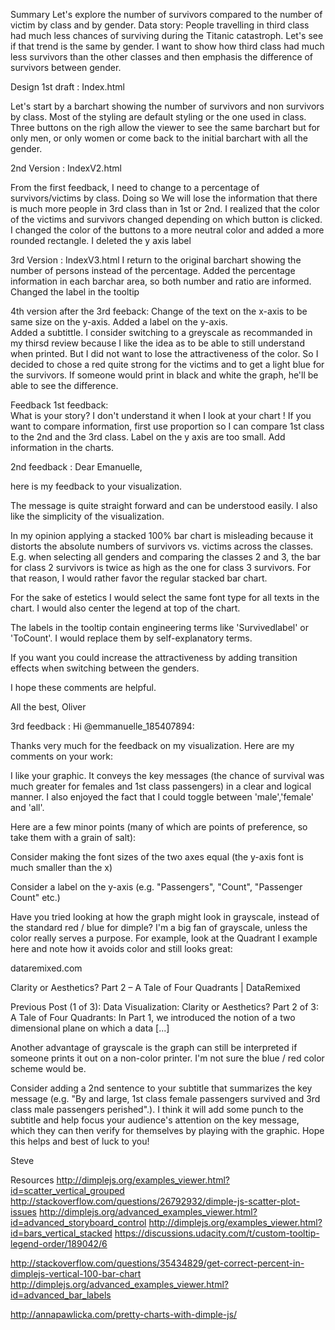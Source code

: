 Summary 
Let's explore the number of survivors compared to the number of victim by class and by gender. 
Data story: 
People travelling in third class had much less chances of surviving during the Titanic catastroph. Let's see if that trend is the same by gender. 
I want to show how third class had much less survivors than the other classes and then emphasis the difference of survivors between gender. 




Design 
1st draft : Index.html

Let's start by a barchart showing the number of survivors and non survivors by class. 
Most of the styling are default styling or the one used in class. 
Three buttons on the righ allow the viewer to see the same barchart but for only men, or only women or come back to the initial barchart with all the gender. 



2nd Version : IndexV2.html

From the first feedback, I need to change to a percentage of survivors/victims by class. Doing so We will lose the information that there is much more people in 3rd class than in 1st or 2nd. 
I realized that the color of the victims and survivors changed depending on which button is clicked. 
I changed the color of the buttons to a more neutral color and added a more rounded rectangle.
I deleted the y axis label

3rd Version : IndexV3.html
I return to the original barchart showing the number of persons instead of the percentage. 
Added the percentage information in each barchar area, so both number and ratio are informed. 
Changed the label in the tooltip

4th version after the 3rd feeback: 
Change of the text on the x-axis to be same size on the y-axis.
Added a label on the y-axis.  
Added a subtittle. 
I consider switching to a greyscale as recommanded in my thirsd review because I like the idea as to be able to still understand when printed. But I did not want to lose the attractiveness of the color. So I decided to chose a red quite strong for the victims and to get a light blue for the survivors. If someone would print in black and white the graph, he'll be able to see the difference. 


Feedback
1st feedback:  
What is your story? I don't understand it when I look at your chart !
If you want to compare information, first use proportion so I can compare 1st class to the 2nd and the 3rd class. 
Label on the y axis are too small. 
Add information in the charts.





2nd feedback : 
Dear Emanuelle,

here is my feedback to your visualization.

The message is quite straight forward and can be understood easily.
I also like the simplicity of the visualization.

In my opinion applying a stacked 100% bar chart is misleading because it distorts the absolute numbers of survivors vs. victims across the classes. E.g. when selecting all genders and comparing the classes 2 and 3, the bar for class 2 survivors is twice as high as the one for class 3 survivors. For that reason, I would rather favor the regular stacked bar chart.

For the sake of estetics I would select the same font type for all texts in the chart.
I would also center the legend at top of the chart.

The labels in the tooltip contain engineering terms like 'Survivedlabel' or 'ToCount'.
I would replace them by self-explanatory terms.

If you want you could increase the attractiveness by adding transition effects when switching between the genders.

I hope these comments are helpful.

All the best, Oliver




3rd feedback : 
Hi @emmanuelle_185407894:

Thanks very much for the feedback on my visualization. Here are my comments on your work:

I like your graphic. It conveys the key messages (the chance of survival was much greater for females and 1st class passengers) in a clear and logical manner. I also enjoyed the fact that I could toggle between 'male','female' and 'all'.

Here are a few minor points (many of which are points of preference, so take them with a grain of salt):

Consider making the font sizes of the two axes equal (the y-axis font is much smaller than the x)

Consider a label on the y-axis (e.g. "Passengers", "Count", "Passenger Count" etc.)

Have you tried looking at how the graph might look in grayscale, instead of the standard red / blue for dimple? I'm a big fan of grayscale, unless the color really serves a purpose. For example, look at the Quadrant I example here and note how it avoids color and still looks great:

dataremixed.com

Clarity or Aesthetics? Part 2 – A Tale of Four Quadrants | DataRemixed

Previous Post (1 of 3): Data Visualization: Clarity or Aesthetics? Part 2 of 3: A Tale of Four Quadrants: In Part 1, we introduced the notion of a two dimensional plane on which a data [...]

Another advantage of grayscale is the graph can still be interpreted if someone prints it out on a non-color printer. I'm not sure the blue / red color scheme would be.

Consider adding a 2nd sentence to your subtitle that summarizes the key message (e.g. "By and large, 1st class female passengers survived and 3rd class male passengers perished".). I think it will add some punch to the subtitle and help focus your audience's attention on the key message, which they can then verify for themselves by playing with the graphic.
Hope this helps and best of luck to you!

Steve




Resources
http://dimplejs.org/examples_viewer.html?id=scatter_vertical_grouped
http://stackoverflow.com/questions/26792932/dimple-js-scatter-plot-issues
http://dimplejs.org/advanced_examples_viewer.html?id=advanced_storyboard_control
http://dimplejs.org/examples_viewer.html?id=bars_vertical_stacked
https://discussions.udacity.com/t/custom-tooltip-legend-order/189042/6

http://stackoverflow.com/questions/35434829/get-correct-percent-in-dimplejs-vertical-100-bar-chart
http://dimplejs.org/advanced_examples_viewer.html?id=advanced_bar_labels

http://annapawlicka.com/pretty-charts-with-dimple-js/